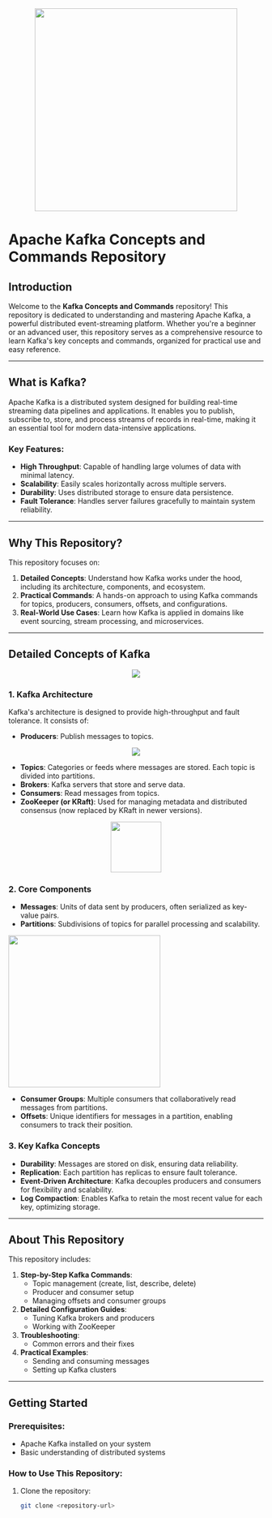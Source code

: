 <center>
  <img src = "https://github.com/user-attachments/assets/c0ca266f-3b75-417b-9c52-3f4c4507ac9b" height = 400>
</center>


# Apache Kafka Concepts and Commands Repository

## Introduction

Welcome to the **Kafka Concepts and Commands** repository! This repository is dedicated to understanding and mastering Apache Kafka, a powerful distributed event-streaming platform. Whether you're a beginner or an advanced user, this repository serves as a comprehensive resource to learn Kafka's key concepts and commands, organized for practical use and easy reference.

---

## What is Kafka?

Apache Kafka is a distributed system designed for building real-time streaming data pipelines and applications. It enables you to publish, subscribe to, store, and process streams of records in real-time, making it an essential tool for modern data-intensive applications.

### Key Features:
- **High Throughput**: Capable of handling large volumes of data with minimal latency.
- **Scalability**: Easily scales horizontally across multiple servers.
- **Durability**: Uses distributed storage to ensure data persistence.
- **Fault Tolerance**: Handles server failures gracefully to maintain system reliability.

---

## Why This Repository?

This repository focuses on:
1. **Detailed Concepts**: Understand how Kafka works under the hood, including its architecture, components, and ecosystem.
2. **Practical Commands**: A hands-on approach to using Kafka commands for topics, producers, consumers, offsets, and configurations.
3. **Real-World Use Cases**: Learn how Kafka is applied in domains like event sourcing, stream processing, and microservices.

---

## Detailed Concepts of Kafka

<center>
  <img src ="https://github.com/user-attachments/assets/9ff87de5-56c8-45ec-9d11-4354728e13fb" heihgt = 400px >
</center>

### 1. **Kafka Architecture**
Kafka's architecture is designed to provide high-throughput and fault tolerance. It consists of:
- **Producers**: Publish messages to topics.
<center>
  <img src = "https://github.com/user-attachments/assets/0334b6d6-3261-4d29-9c1a-6cd2511844eb">
</center>

- **Topics**: Categories or feeds where messages are stored. Each topic is divided into partitions.
- **Brokers**: Kafka servers that store and serve data.
- **Consumers**: Read messages from topics.
- **ZooKeeper (or KRaft)**: Used for managing metadata and distributed consensus (now replaced by KRaft in newer versions).
<center>
  <img src="https://github.com/user-attachments/assets/f058dd73-2aa3-40f8-b57d-f09b37110612" height = 100px>
</center>

### 2. **Core Components**
- **Messages**: Units of data sent by producers, often serialized as key-value pairs.
- **Partitions**: Subdivisions of topics for parallel processing and scalability.

<img src= "https://github.com/user-attachments/assets/b89ced7b-f4d1-4891-95b8-fc133c4f0c35" height =300px>

- **Consumer Groups**: Multiple consumers that collaboratively read messages from partitions.
- **Offsets**: Unique identifiers for messages in a partition, enabling consumers to track their position.

### 3. **Key Kafka Concepts**
- **Durability**: Messages are stored on disk, ensuring data reliability.
- **Replication**: Each partition has replicas to ensure fault tolerance.
- **Event-Driven Architecture**: Kafka decouples producers and consumers for flexibility and scalability.
- **Log Compaction**: Enables Kafka to retain the most recent value for each key, optimizing storage.

---

## About This Repository

This repository includes:
1. **Step-by-Step Kafka Commands**:
   - Topic management (create, list, describe, delete)
   - Producer and consumer setup
   - Managing offsets and consumer groups
2. **Detailed Configuration Guides**:
   - Tuning Kafka brokers and producers
   - Working with ZooKeeper
3. **Troubleshooting**:
   - Common errors and their fixes
4. **Practical Examples**:
   - Sending and consuming messages
   - Setting up Kafka clusters

---

## Getting Started

### Prerequisites:
- Apache Kafka installed on your system
- Basic understanding of distributed systems

### How to Use This Repository:
1. Clone the repository:
   ```bash
   git clone <repository-url>
